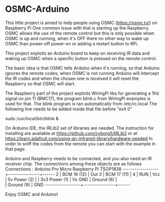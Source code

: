 # OSMC-Arduino

This little project is aimed to help people using OSMC (https://osmc.tv/) on Raspberry Pi
One common issue with that is starting up the Raspberry.
OSMC allows the use of the remote control but this is only possible when OSMC is up and running,
when it's OFF there no other way to wake up OSMC than power-off power-on or adding a restart button to RPi.

This project exploits an Arduino board to keep on receiving IR data and waking up OSMC when a specific button
is pressed on the remote control.

The basic idea is that OSMC tells Arduino when it's running, so that Arduino ignores the remote codes,
when OSMC is not running Arduino will intercept the IR codes and when the chosen one is received it will reset
the Raspberry so that OSMC will start.

The Raspberry part of the project exploits WiringPi libs for generating a 1Hz signal on pin 11 (BMC17),
the program blink.c from WiringPi examples is used for that.
The blink program is ran automatically from /etc/rc.local
The following line needs to be added inside that file before "exit 0"

sudo /usr/local/bin/blink &

On Arduino IDE, the IRLib2 set of libraries are needed.
The instruction for installing are available at 
https://github.com/cyborg5/IRLib2
or at
https://learn.adafruit.com/using-an-infrared-library/hardware-needed
In order to sniff the codes from the remote you can start with the example in that page.

Arduino and Raspberry needs to be connected, and you also need an IR receiver chip.
The connections among these objects are as follows
            Connections : Arduino Pro Micro    Raspberry Pi   TSOP1838
                          ------------------+----------------+------
                                  2         |  BCM 18 (12)   | Out
                                  3         |  BCM 17 (11)   |
                                  4         |      RUN       |
                                 Vcc        |  5v Power (2)  | 
                                            | 3v3 Power (1)  | Vs
                                 GND        |    Ground (6)  |       
                                            |    Ground (9)  | GND
                          ------------------+----------------+------         
 
 Enjoy OSMC and Arduino!
 
